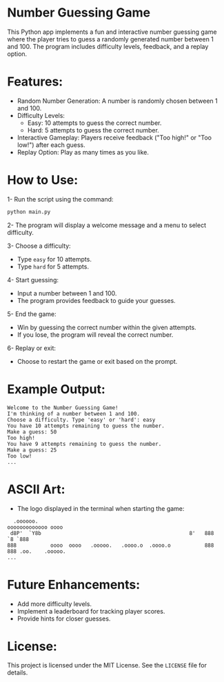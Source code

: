 
# Number Guessing Game

This Python app implements a fun and interactive number guessing game where the player tries to guess a randomly generated number between 1 and 100. The program includes difficulty levels, feedback, and a replay option.

# Features:

- Random Number Generation: A number is randomly chosen between 1 and 100.
- Difficulty Levels:
  - Easy: 10 attempts to guess the correct number.
  - Hard: 5 attempts to guess the correct number.
- Interactive Gameplay: Players receive feedback ("Too high!" or "Too low!") after each guess.
- Replay Option: Play as many times as you like.

# How to Use:

1- Run the script using the command:

```bash
python main.py
```

2- The program will display a welcome message and a menu to select difficulty.

3- Choose a difficulty:

- Type `easy` for 10 attempts.
- Type `hard` for 5 attempts.

4- Start guessing:

- Input a number between 1 and 100.
- The program provides feedback to guide your guesses.

5- End the game:

- Win by guessing the correct number within the given attempts.
- If you lose, the program will reveal the correct number.

6- Replay or exit:

- Choose to restart the game or exit based on the prompt.

# Example Output:

```
Welcome to the Number Guessing Game!
I'm thinking of a number between 1 and 100.
Choose a difficulty. Type 'easy' or 'hard': easy
You have 10 attempts remaining to guess the number.
Make a guess: 50
Too high!
You have 9 attempts remaining to guess the number.
Make a guess: 25
Too low!
...
```

# ASCII Art:

- The logo displayed in the terminal when starting the game:

```
  .oooooo.                                                 ooooooooooooo oooo                       
 d8P'  `Y8b                                                8'   888   `8 `888                       
888           oooo  oooo   .ooooo.   .oooo.o  .oooo.o           888       888 .oo.    .ooooo.        
...
```

# Future Enhancements:

- Add more difficulty levels.
- Implement a leaderboard for tracking player scores.
- Provide hints for closer guesses.

# License:

This project is licensed under the MIT License. See the `LICENSE` file for details.

